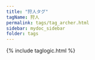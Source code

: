 ```yaml
---
title: "狩人タグ"
tagName: 狩人
permalink: tags/tag_archer.html
sidebar: mydoc_sidebar
folder: tags
---
```

{% include taglogic.html %}
